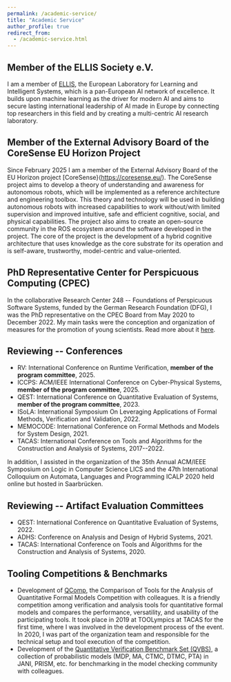 ```yaml
---
permalink: /academic-service/
title: "Academic Service"
author_profile: true
redirect_from: 
  - /academic-service.html
---
```


## Member of the ELLIS Society e.V.
I am a member of [ELLIS](https://ellis.eu/), the European Laboratory for Learning and Intelligent Systems, which is a pan-European AI network of excellence. It builds upon machine learning as the driver for modern AI and aims to secure lasting international leadership of AI made in Europe by connecting top researchers in this field and by creating a multi-centric AI research laboratory.

## Member of the External Advisory Board of the CoreSense EU Horizon Project
Since February 2025 I am a member of the External Advisory Board of the EU Horizon project [CoreSense}(https://coresense.eu/). The CoreSense project aims to develop a theory of understanding and awareness for autonomous robots, which will be implemented as a reference architecture and engineering toolbox. This theory and technology will be used in building autonomous robots with increased capabilities to work without/with limited supervision and improved intuitive, safe and efficient cognitive, social, and physical capabilities. The project also aims to create an open-source community in the ROS ecosystem around the software developed in the project. The core of the project is the development of a hybrid cognitive architecture that uses knowledge as the core substrate for its operation and is self-aware, trustworthy, model-centric and value-oriented.

## PhD Representative Center for Perspicuous Computing (CPEC)
In the collaborative Research Center 248 -- Foundations of Perspicuous Software Systems, funded by the German Research Foundation (DFG), I was the PhD representative on the CPEC Board from May 2020 to December 2022. My main tasks were the conception and organization of measures for the promotion of young scientists. Read more about it [here](/projects/).

## Reviewing -- Conferences
* RV: International Conference on Runtime Verification, **member of the program committee**, 2025.
* ICCPS: ACM/IEEE International Conference on Cyber-Physical Systems, **member of the program committee**, 2025.
* QEST: International Conference on Quantitative Evaluation of Systems, **member of the program committee**, 2023.
* ISoLA: International Symposium On Leveraging Applications of Formal Methods, Verification and Validation, 2022.
* MEMOCODE: International Conference on Formal Methods and Models for System Design, 2021.
* TACAS: International Conference on Tools and Algorithms for the Construction and Analysis of Systems, 2017--2022.

In addition, I assisted in the organization of the 35th Annual ACM/IEEE Symposium on Logic in Computer Science LICS and the 47th International Colloquium on Automata, Languages and Programming ICALP 2020 held online but hosted in Saarbrücken.

## Reviewing -- Artifact Evaluation Committees
* QEST: International Conference on Quantitative Evaluation of Systems, 2022.
* ADHS: Conference on Analysis and Design of Hybrid Systems, 2021.
* TACAS: International Conference on Tools and Algorithms for the Construction and Analysis of Systems, 2020.

## Tooling Competitions & Benchmarks
* Development of [QComp](https://qcomp.org/), the Comparison of Tools for the Analysis of Quantitative Formal Models Competition with colleagues. It is a friendly competition among verification and analysis tools for quantitative formal models and compares the performance, versatility, and usability of the participating tools. It took place in 2019 at TOOLympics at TACAS for the first time, where I was involved in the development process of the event. In 2020, I was part of the organization team and responsible for the technical setup and tool execution of the competition.
*  Development of the [Quantitative Verification Benchmark Set (QVBS)](https://qcomp.org/benchmarks/), a collection of probabilistic models (MDP, MA, CTMC, DTMC, PTA) in JANI, PRISM, etc. for benchmarking in the model checking community with colleagues.